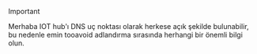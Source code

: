 > [!IMPORTANT]
> Merhaba IOT hub'ı DNS uç noktası olarak herkese açık şekilde bulunabilir, bu nedenle emin tooavoid adlandırma sırasında herhangi bir önemli bilgi olun.
>
